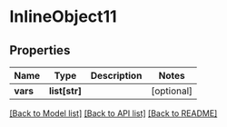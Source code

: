 # InlineObject11

## Properties
Name | Type | Description | Notes
------------ | ------------- | ------------- | -------------
**vars** | **list[str]** |  | [optional] 

[[Back to Model list]](../README.md#documentation-for-models) [[Back to API list]](../README.md#documentation-for-api-endpoints) [[Back to README]](../README.md)


